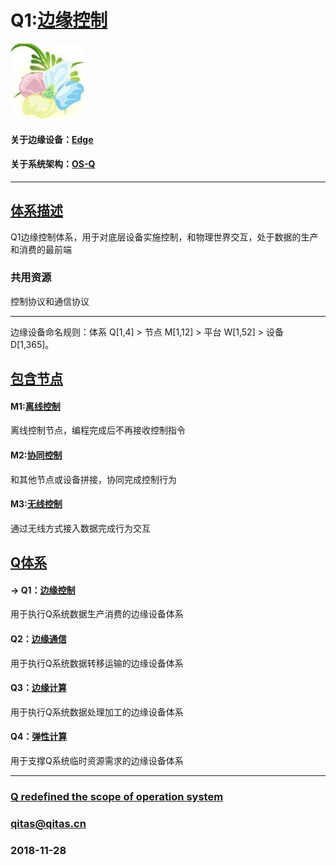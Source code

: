 ﻿# Q1:[边缘控制](https://github.com/OS-Q/Q1) 

[![sites](OS-Q/OS-Q.png)](http://www.OS-Q.com)

#### 关于边缘设备：[Edge](https://github.com/OS-Q/Edge-Q)

#### 关于系统架构：[OS-Q](https://github.com/OS-Q/OS-Q)

---

## [体系描述](https://github.com/OS-Q/Q1/wiki) 

Q1边缘控制体系，用于对底层设备实施控制，和物理世界交互，处于数据的生产和消费的最前端

### 共用资源

控制协议和通信协议

---

边缘设备命名规则：体系 Q[1,4] > 节点 M[1,12] > 平台 W[1,52] > 设备 D[1,365]。

## [包含节点](https://github.com/OS-Q/Q1/wiki/index) 

#### M1:[离线控制](https://github.com/OS-Q/M1)

离线控制节点，编程完成后不再接收控制指令

#### M2:[协同控制](https://github.com/OS-Q/M2)

和其他节点或设备拼接，协同完成控制行为

#### M3:[无线控制](https://github.com/OS-Q/M3)

通过无线方式接入数据完成行为交互

## [Q体系](https://github.com/OS-Q/Edge-Q/wiki/Q)

#### -> Q1：[边缘控制](https://github.com/OS-Q/Q1) 

用于执行Q系统数据生产消费的边缘设备体系

#### Q2：[边缘通信](https://github.com/OS-Q/Q2)

用于执行Q系统数据转移运输的边缘设备体系

#### Q3：[边缘计算](https://github.com/OS-Q/Q3)

用于执行Q系统数据处理加工的边缘设备体系

#### Q4：[弹性计算](https://github.com/OS-Q/Q4)

用于支撑Q系统临时资源需求的边缘设备体系

---

###  [Q redefined the scope of operation system](http://www.OS-Q.com)
###  qitas@qitas.cn
###  2018-11-28
